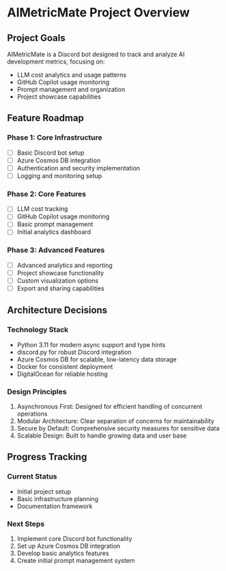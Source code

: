 # AIMetricMate Project Overview

## Project Goals
AIMetricMate is a Discord bot designed to track and analyze AI development metrics, focusing on:
- LLM cost analytics and usage patterns
- GitHub Copilot usage monitoring
- Prompt management and organization
- Project showcase capabilities

## Feature Roadmap

### Phase 1: Core Infrastructure
- [ ] Basic Discord bot setup
- [ ] Azure Cosmos DB integration
- [ ] Authentication and security implementation
- [ ] Logging and monitoring setup

### Phase 2: Core Features
- [ ] LLM cost tracking
- [ ] GitHub Copilot usage monitoring
- [ ] Basic prompt management
- [ ] Initial analytics dashboard

### Phase 3: Advanced Features
- [ ] Advanced analytics and reporting
- [ ] Project showcase functionality
- [ ] Custom visualization options
- [ ] Export and sharing capabilities

## Architecture Decisions

### Technology Stack
- Python 3.11 for modern async support and type hints
- discord.py for robust Discord integration
- Azure Cosmos DB for scalable, low-latency data storage
- Docker for consistent deployment
- DigitalOcean for reliable hosting

### Design Principles
1. Asynchronous First: Designed for efficient handling of concurrent operations
2. Modular Architecture: Clear separation of concerns for maintainability
3. Secure by Default: Comprehensive security measures for sensitive data
4. Scalable Design: Built to handle growing data and user base

## Progress Tracking

### Current Status
- Initial project setup
- Basic infrastructure planning
- Documentation framework

### Next Steps
1. Implement core Discord bot functionality
2. Set up Azure Cosmos DB integration
3. Develop basic analytics features
4. Create initial prompt management system
